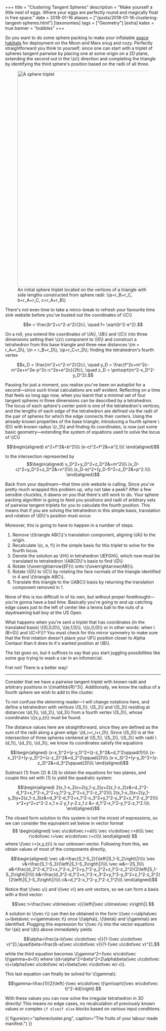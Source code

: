 +++
title = "Clustering Tangent Spheres"
description = "Make yourself a little nest of eggs. Where your eggs are perfectly round and magically float in free space."
date = 2018-01-16
aliases = ["/posts/2018-01-16-clustering-tangent-spheres.html"]
[taxonomies]
tags = ["Geometry"]
[extra]
katex = true
banner = "bubbles"
+++

So you want to do some sphere packing to make your inflatable [space habitats](https://github.com/Libbum/space-habitats) for deployment on the Moon and Mars snug and cozy.
Perfectly straightforward you think to yourself; since one can start with a triplet of spheres tangent pairwise by placing one at some origin on a 2D plane, extending the second out in the \\(x\\) direction and completing the triangle by identifying the third sphere's position based on the radii of all three.

<figure>
<img src="/images/triplet_diagram.svg" alt="A sphere triplet" width="700px" />
<figcaption>An initial sphere triplet located on the vertices of a triangle with side lengths constructed from sphere radii: \(a=r_B+r_C, b=r_A+r_C, c=r_A+r_B\)</figcaption>
</figure>

<!-- more -->

There's not even time to take a mirco-break to refresh your favourite time sink website before you've busted out the coordinates of \\(C\\)

$$e = \frac{b^2+c^2-a^2}{2c}, \quad f= \sqrt{b^2-e^2}.$$

On a roll, you extend the coordinates of \\(A\\), \\(B\\) and \\(C\\) into three dimensions setting their \\(z\\) component to \\(0\\) and construct a tetrahedron from this base triangle and three new distances \\(m = r_A+r_D\\), \\(n = r_B+r_D\\), \\(p=r_C+r_D\\); finding the tetrahedron's fourth vertex

$$x_D = \frac{m^2+c^2-n^2}{2c}, \quad y_D = \frac{f^2c+m^2c-m^2e+n^2e-p^2c-c^2e+e^2c}{2fc}, \quad z_D = \pm\sqrt{m^2-x_D^2-y_D^2}.$$

Pausing for just a moment, you realise you've been on autopilot for a second&mdash;since such trivial calculations are self evident.
Reflecting on a time that feels so long ago now, when you learnt that a minimal set of four tangent spheres in three dimensions can be described by a tetrahedron.
The locus of each sphere's center point is one of the tetrahedron's vertices, and the lengths of each edge of the tetrahedron are defined via the radii of the pair of spheres for which the edge connects their centers.
Using the already-known properties of the base triangle; introducing a fourth sphere \\(D\\) with known radius \\(r_D\\) and finding its coordinates, is now just some basic geometry&mdash;extending the system of equations used to solve the locus of \\(C\\)

$$\begin{aligned}
e^2+f^2&=b^2\\\\
(e-c)^2+f^2&=a^2,\\\\
\end{aligned}$$

to the intersection represented by
$$\begin{aligned}
x_D^2+y_D^2+z_D^2&=m^2\\\\
(x_D-c)^2+y_D^2+z_D^2&=n^2\\\\
(x_D-e)^2+(y_D-f)^2+z_D^2&=p^2.\\\\
\end{aligned}$$

Back from your daydream&mdash;that time sink website is calling.
Since you've pretty much wrapped this problem up, why not take a peek?
After a few sensible chuckles, it dawns on you that there's still work to do.
Your sphere packing algorithm is going to feed you positions and radii of arbitrary sets of pairwise tangent triplets for you to calculate the fourth position.
This means that if you are solving the tetrahedron in this simple basis, translation and rotation of \\(D\\)'s position must occur.

Moreover, this is going to have to happen in a number of steps.

1. Remove \\(\triangle ABC\\)'s translation component, aligning \\(A\\) to the origin.
2. Recalculate \\(c, e, f\\) in the simple basis for this triplet to solve for the fourth locus.
3. Denote the solution as \\(H\\) in tetrahedron \\(EFGH\\), which now must be translated to tetrahedron \\(ABCD\\)'s basis to find \\(D\\).
4. Rotate \\(\overrightarrow{EF}\\) onto \\(\overrightarrow{AB}\\).
5. Rotate \\(G\\) to \\(C\\) by rotating the face normals of the triangle identified in 4 and \\(\triangle ABC\\).
6. Translate this triangle to the \\(ABC\\) basis by returning the translation component removed in 1.

None of this is too difficult in of its own, but without proper forethought&mdash;you're gonna have a bad time.
Basically you're going to end up catching edge cases just to the left of center like a tennis ball to the nuts of a daydreaming ball boy at the US Open.

What happens when you're sent a triplet that has coordinates (in the translated basis) \\((0,0,0)\\), \\((e,f,0)\\), \\((c,0,0)\\) or in other words: when \\(B=G\\) and \\(C=F\\)?
You must check for this mirror symmetry to make sure that the first rotation doesn't place your \\(F\\) position closer to Alpha Centauri than it does to it's wanted position at \\(B\\).

The list goes on, but it suffices to say that you start juggling possibilities like some guy trying to wash a car in an infomercial.

Fret not! There is a better way!

---

Consider that we have a pairwise tangent triplet with known radii and arbitrary positions in \\(\mathbb{R}^3\\).
Additionally, we know the radius of a fourth sphere we wish to add to the cluster.

To not confuse the skimming reader&mdash;I will change notations here, and define a tetrahedron with vertices \\(S_1\\), \\(S_2\\) and \\(S_3\\) residing at distances \\(d_1\\), \\(d_2\\), \\(d_3\\) from a fourth vertex \\(S_0\\), whose coordinates \\((x,y,z)\\) must be found.

The distance values here are straightforward, since they are defined as the sum of the radii along a given edge: \\(d_i=r_i+r_0\\).
Since \\(S_0\\) is at the intersection of three spheres centered at \\(S_1\\), \\(S_2\\), \\(S_3\\) with radii \\(d_1\\), \\(d_2\\), \\(d_3\\), we know its coordinates satisfy the equations

$$\begin{aligned}
(x-x_1)^2+(y-y_1)^2+(z-z_1)^2&=d_1^2\qquad(1)\\\\
(x-x_2)^2+(y-y_2)^2+(z-z_2)^2&=d_2^2\qquad(2)\\\\
(x-x_3)^2+(y-y_3)^2+(z-z_3)^2&=d_3^2\qquad(3)\\\\
\end{aligned}$$

Subtract (1) from (2) & (3) to obtain the equations for two planes, and couple this set with (1) to yield the quadratic system:

$$\begin{aligned}
2(x_1-x_2)x+2(y_1-y_2)y+2(z_1-z_2)z&=d_2^2-d_1^2+x_1^2-x_2^2+y_1^2-y_2^2+z_1^2-z_2^2\\\\
2(x_1-x_3)x+2(y_1-y_3)y+2(z_1-z_3)z&=d_3^2-d_1^2+x_1^2-x_3^2+y_1^2-y_3^2+z_1^2-z_3^2\\\\
x^2+y^2+z^2-2 x_1 x-2 y_1 y-2 z_1 z &= d_1^2-x_1^2-y_1^2-z_1^2.\\\\
\end{aligned}$$

The closed form solution to this system is not the nicest of expressions, so we can consider the equivalent set below in vector format
$$
\begin{aligned}
\vec u\cdot\vec r=a\\\\
\vec v\cdot\vec r=b\\\\
\vec r\cdot\vec r+\vec w\cdot\vec r=c\\\\
\end{aligned}
$$
where \\(\vec r=(x,y,z)\\) is our unknown vector.
Following from this, we obtain values of most of the components directly,

$$\begin{aligned}
\vec u&=\frac{S_1-S_2}{\left\|S_1-S_2\right\|}\\\\
\vec v&=\frac{S_1-S_3}{\left\|S_1-S_3\right\|}\\\\
\vec w&=-2S_1\\\\
a&=\frac{d_2^2-d_1^2+x_1^2-x_2^2+y_1^2-y_2^2+z_1^2-z_2^2}{2\left\|S_1-S_2\right\|}\\\\
b&=\frac{d_3^2-d_1^2+x_1^2-x_3^2+y_1^2-y_3^2+z_1^2-z_3^2}{2\left\|S_1-S_3\right\|}\\\\
c&=d_1^2-x_1^2-y_1^2-z_1^2\\\\
\end{aligned}$$

Notice that \\(\vec u\\) and \\(\vec v\\) are unit vectors, so we can form a basis with a third vector:

$$\vec t=\frac{\vec u\times\vec v}{\left\|\vec u\times\vec v\right\|}.$$

A solution to \\(\vec r\\) can then be obtained in the form \\(\vec r=\alpha\vec u+\beta\vec v+\gamma\vec t\\) once \\(\alpha\\), \\(\beta\\) and \\(\gamma\\) are identified.
Plugging this expression for \\(\vec r\\) into the vector equations for \\(a\\) and \\(b\\) above immediately yields

$$\alpha=\frac{a-b(\vec u\cdot\vec v)}{1-(\vec u\cdot\vec v)^2},\quad\beta=\frac{b-a(\vec u\cdot\vec v)}{1-(\vec u\cdot\vec v)^2},$$

while the third equation becomes \\(\gamma^2+(\vec w\cdot\vec t)\gamma+d=0\\) where \\(d=\alpha^2+\beta^2+2\alpha\beta(\vec u\cdot\vec v)+\alpha(\vec u\cdot\vec w)+\beta(\vec v\cdot\vec w)-c\\).

This last equation can finally be solved for \\(\gamma\\):

$$\gamma=\frac{1}{2}\left(-(\vec w\cdot\vec t)\pm\sqrt{(\vec w\cdot\vec t)^2-4d}\right).$$

With these values you can now solve the irregular tetrahedron in 3D directly!
This means no edge cases, no recalculation of previously known values or complex `if elseif else` blocks based on various input conditions.

{{ figure(src="spherecluster.png", caption="The fruits of your labour made manifest.") }}
